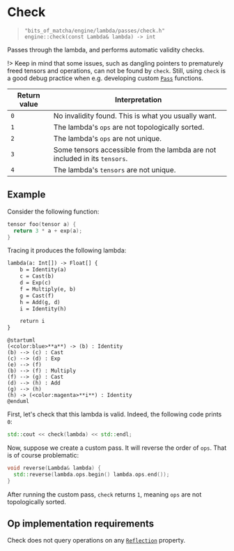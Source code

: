 # Check
> `"bits_of_matcha/engine/lambda/passes/check.h"`\
> `engine::check(const Lambda& lambda) -> int`

Passes through the lambda, and performs automatic validity checks. 

!> Keep in mind that some issues, such as dangling pointers
   to prematurely freed tensors and operations, can not be found by `check`.
   Still, using `check` is a good debug practice when e.g.
   developing custom [`Pass`](engine/lambda/passes/) functions.

|Return value|Interpretation|
|------------|--------------|
| `0`        | No invalidity found. This is what you usually want.|
| `1`        | The lambda's `ops` are not topologically sorted. |
| `2`        | The lambda's `ops` are not unique. |
| `3`        | Some tensors accessible from the lambda are not included in its `tensors`. |
| `4`        | The lambda's `tensors` are not unique. |

## Example

Consider the following function:

```cpp
tensor foo(tensor a) {
  return 3 * a + exp(a);
}
```

Tracing it produces the following lambda:

```txt
lambda(a: Int[]) -> Float[] {
    b = Identity(a)
    c = Cast(b)
    d = Exp(c)
    f = Multiply(e, b)
    g = Cast(f)
    h = Add(g, d)
    i = Identity(h)

    return i
}
```

```plantuml
@startuml
(<color:blue>**a**) -> (b) : Identity
(b) --> (c) : Cast
(c) --> (d) : Exp
(e) --> (f)
(b) --> (f) : Multiply
(f) --> (g) : Cast
(d) --> (h) : Add
(g) --> (h)
(h) -> (<color:magenta>**i**) : Identity
@enduml
```

First, let's check that this lambda is valid.
Indeed, the following code prints `0`:

```cpp
std::cout << check(lambda) << std::endl;
```

Now, suppose we create a custom pass. It will reverse the order of `ops`.
That is of course problematic:

```cpp
void reverse(Lambda& lambda) {
  std::reverse(lambda.ops.begin() lambda.ops.end());
}
```

After running the custom pass, `check` returns `1`, meaning `ops` are not
topologically sorted.


## Op implementation requirements

Check does not query operations on any
[`Reflection`](engine/op/reflection) property.
